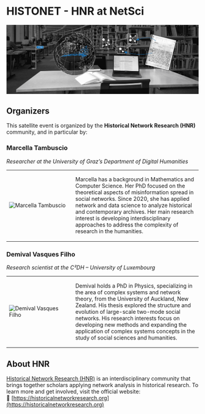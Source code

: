 # HISTONET - HNR at NetSci

<img src="images/hnr header modern-min.png">

##  Organizers 

This satellite event is organized by the **Historical Network Research (HNR)** community, and in particular by:

### Marcella Tambuscio  

*Researcher at the University of Graz’s Department of Digital Humanities*

<table>
<tr>
<td style="width: 160px;">
  <img src="/netsci-maastricht/images/marcella.png" alt="Marcella Tambuscio" width="140">
</td>
<td>

Marcella has a background in Mathematics and Computer Science. Her PhD focused on the theoretical aspects of misinformation spread in social networks. Since 2020, she has applied network and data science to analyze historical and contemporary archives. Her main research interest is developing interdisciplinary approaches to address the complexity of research in the humanities.

</td>
</tr>
</table>

### Demival Vasques Filho  

*Research scientist at the C²DH – University of Luxembourg*

<table>
<tr>
<td style="width: 160px;">
  <img src="/netsci-maastricht/images/demival.png" alt="Demival Vasques Filho" width="140">
</td>
<td>

Demival holds a PhD in Physics, specializing in the area of complex systems and network theory, from the University of Auckland, New Zealand. His thesis explored the structure and evolution of large-scale two-mode social networks. His research interests focus on developing new methods and expanding the application of complex systems concepts in the study of social sciences and humanities.

</td>
</tr>
</table>


## About HNR

[Historical Network Research (HNR)](https://historicalnetworkresearch.org/about/) is an interdisciplinary community that brings together scholars applying network analysis in historical research. To learn more and get involved, visit the official website:  
🔗 [https://historicalnetworkresearch.org](https://historicalnetworkresearch.org)
